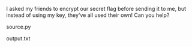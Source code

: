I asked my friends to encrypt our secret flag before sending it to me, but instead of using my key, they've all used their own! Can you help?

source.py

output.txt